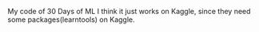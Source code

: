 My code of 30 Days of ML
I think it just works on Kaggle, since they need some packages(learntools) on Kaggle. 